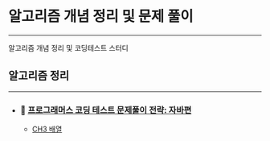 # 알고리즘 개념 정리 및 문제 풀이
***
알고리즘 개념 정리 및 코딩테스트 스터디
## 알고리즘 정리
*** 
- ### :blue_book: [프로그래머스 코딩 테스트 문제풀이 전략: 자바편](https://product.kyobobook.co.kr/detail/S000200928002)
  - [CH3 배열](https://github.com/hee9841/algorithm/tree/master/src/programmers_coding_test_book_2023/ch3_array)